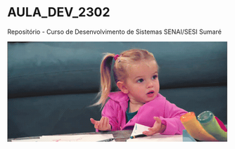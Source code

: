 # AULA_DEV_2302

Repositório - Curso de Desenvolvimento de Sistemas SENAI/SESI Sumaré

![This is an image](gif.gif)
